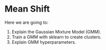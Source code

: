 # Mean Shift
Here we are going to:

1. Explain the Gaussian Mixture Model (GMM).
2. Train a GMM with sklearn to create clusters.
3. Explain GMM hyperparameters.

